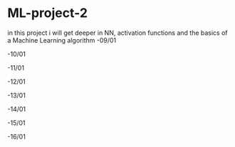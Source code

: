 # ML-project-2
in this project i will get deeper in NN, activation functions and the basics of a Machine Learning algorithm
-09/01 

-10/01 

-11/01

-12/01

-13/01

-14/01

-15/01

-16/01
